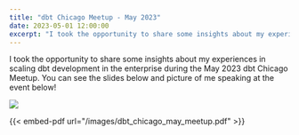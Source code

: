 ```yaml
---
title: "dbt Chicago Meetup - May 2023"
date: 2023-05-01 12:00:00
excerpt: "I took the opportunity to share some insights about my experiences in scaling dbt development in the enterprise during the May 2023 dbt Chicago Meetup."
---
```


I took the opportunity to share some insights about my experiences in scaling dbt development in the enterprise during the May 2023 dbt Chicago Meetup. You can see the slides below and picture of me speaking at the event below!

<img src="/images/chicago_meetup.jpeg">

{{< embed-pdf url="/images/dbt_chicago_may_meetup.pdf" >}}

